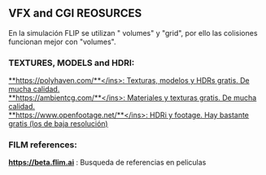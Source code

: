 ## VFX and CGI REOSURCES

En la simulación FLIP se utilizan " volumes" y "grid", por ello las colisiones funcionan mejor con "volumes".   

### TEXTURES, MODELS and HDRI:   
<ins>**https://polyhaven.com/**</ins>: Texturas, modelos y HDRs gratis. De mucha calidad.   
<ins>**https://ambientcg.com/**</ins>: Materiales y texturas gratis. De mucha calidad.   
<ins>**https://www.openfootage.net/**</ins>: HDRi y footage. Hay bastante gratis (los de baja resolución)  

### FILM references:   

**https://beta.flim.ai** : Busqueda de referencias en peliculas    

